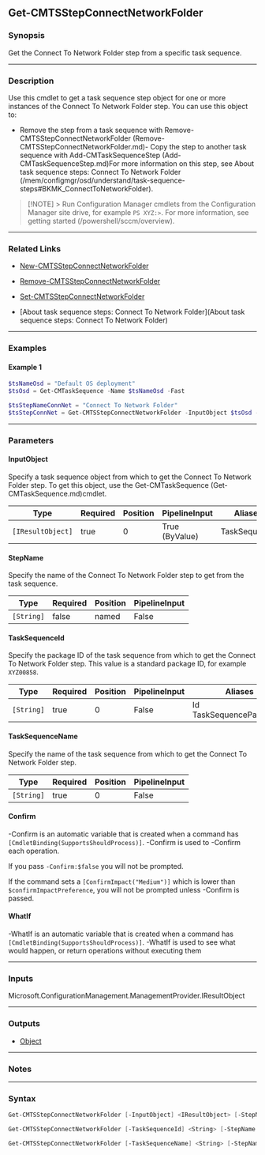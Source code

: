 Get-CMTSStepConnectNetworkFolder
--------------------------------




### Synopsis
Get the Connect To Network Folder step from a specific task sequence.



---


### Description

Use this cmdlet to get a task sequence step object for one or more instances of the Connect To Network Folder step. You can use this object to:



- Remove the step from a task sequence with Remove-CMTSStepConnectNetworkFolder (Remove-CMTSStepConnectNetworkFolder.md)- Copy the step to another task sequence with Add-CMTaskSequenceStep (Add-CMTaskSequenceStep.md)For more information on this step, see About task sequence steps: Connect To Network Folder (/mem/configmgr/osd/understand/task-sequence-steps#BKMK_ConnectToNetworkFolder).



> [!NOTE] > Run Configuration Manager cmdlets from the Configuration Manager site drive, for example `PS XYZ:>`. For more information, see getting started (/powershell/sccm/overview).



---


### Related Links
* [New-CMTSStepConnectNetworkFolder](New-CMTSStepConnectNetworkFolder)



* [Remove-CMTSStepConnectNetworkFolder](Remove-CMTSStepConnectNetworkFolder)



* [Set-CMTSStepConnectNetworkFolder](Set-CMTSStepConnectNetworkFolder)



* [About task sequence steps: Connect To Network Folder](About task sequence steps: Connect To Network Folder)





---


### Examples
#### Example 1
```PowerShell
$tsNameOsd = "Default OS deployment"
$tsOsd = Get-CMTaskSequence -Name $tsNameOsd -Fast

$tsStepNameConnNet = "Connect To Network Folder"
$tsStepConnNet = Get-CMTSStepConnectNetworkFolder -InputObject $tsOsd -StepName $tsStepNameConnNet
```



---


### Parameters
#### **InputObject**

Specify a task sequence object from which to get the Connect To Network Folder step. To get this object, use the Get-CMTaskSequence (Get-CMTaskSequence.md)cmdlet.






|Type             |Required|Position|PipelineInput |Aliases     |
|-----------------|--------|--------|--------------|------------|
|`[IResultObject]`|true    |0       |True (ByValue)|TaskSequence|



#### **StepName**

Specify the name of the Connect To Network Folder step to get from the task sequence.






|Type      |Required|Position|PipelineInput|
|----------|--------|--------|-------------|
|`[String]`|false   |named   |False        |



#### **TaskSequenceId**

Specify the package ID of the task sequence from which to get the Connect To Network Folder step. This value is a standard package ID, for example `XYZ00858`.






|Type      |Required|Position|PipelineInput|Aliases                     |
|----------|--------|--------|-------------|----------------------------|
|`[String]`|true    |0       |False        |Id<br/>TaskSequencePackageId|



#### **TaskSequenceName**

Specify the name of the task sequence from which to get the Connect To Network Folder step.






|Type      |Required|Position|PipelineInput|
|----------|--------|--------|-------------|
|`[String]`|true    |0       |False        |



#### **Confirm**
-Confirm is an automatic variable that is created when a command has ```[CmdletBinding(SupportsShouldProcess)]```.
-Confirm is used to -Confirm each operation.

If you pass ```-Confirm:$false``` you will not be prompted.


If the command sets a ```[ConfirmImpact("Medium")]``` which is lower than ```$confirmImpactPreference```, you will not be prompted unless -Confirm is passed.

#### **WhatIf**
-WhatIf is an automatic variable that is created when a command has ```[CmdletBinding(SupportsShouldProcess)]```.
-WhatIf is used to see what would happen, or return operations without executing them


---


### Inputs
Microsoft.ConfigurationManagement.ManagementProvider.IResultObject





---


### Outputs
* [Object](https://learn.microsoft.com/en-us/dotnet/api/System.Object)






---


### Notes




---


### Syntax
```PowerShell
Get-CMTSStepConnectNetworkFolder [-InputObject] <IResultObject> [-StepName <String>] [-Confirm] [-WhatIf] [<CommonParameters>]
```
```PowerShell
Get-CMTSStepConnectNetworkFolder [-TaskSequenceId] <String> [-StepName <String>] [-Confirm] [-WhatIf] [<CommonParameters>]
```
```PowerShell
Get-CMTSStepConnectNetworkFolder [-TaskSequenceName] <String> [-StepName <String>] [-Confirm] [-WhatIf] [<CommonParameters>]
```
